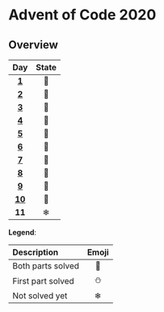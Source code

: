 # Advent of Code 2020
## Overview
| Day | State |
|:---:|:---:|
| **[1](src/main/src/mineiwik.AoC_2020/Day1.java)**  | 🌟 |
| **[2](src/main/src/mineiwik.AoC_2020/Day2.java)**  | 🌟 |
| **[3](src/main/src/mineiwik.AoC_2020/Day3.java)**  | 🌟 |
| **[4](src/main/src/mineiwik.AoC_2020/Day4.java)**  | 🌟 |
| **[5](src/main/src/mineiwik.AoC_2020/Day5.java)**  | 🌟 |
| **[6](src/main/src/mineiwik.AoC_2020/Day6.java)**  | 🌟 |
| **[7](src/main/src/mineiwik.AoC_2020/Day7.java)**  | 🌟 |
| **[8](src/main/src/mineiwik.AoC_2020/Day8.java)**  | 🌟 |
| **[9](src/main/src/mineiwik.AoC_2020/Day9.java)**  | 🌟 |
| **[10](src/main/src/mineiwik.AoC_2020/Day10.java)**  | 🌟 |
| **11**  | ❄ |

**Legend**:

| Description | Emoji |
|:---|:---:|
| Both parts solved | 🌟 |
| First part solved | ⛄ |
|   Not solved yet  | ❄ |
